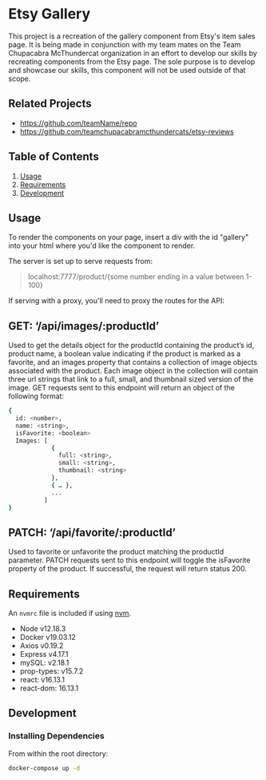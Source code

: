 # Etsy Gallery

This project is a recreation of the gallery component from Etsy's item sales page.  It is being made in conjunction with my team mates on the Team Chupacabra McThundercat organization in an effort to develop our skills by recreating components from the Etsy page.  The sole purpose is to develop and showcase our skills, this component will not be used outside of that scope.

## Related Projects

  - https://github.com/teamName/repo
  - https://github.com/teamchupacabramcthundercats/etsy-reviews

## Table of Contents

1. [Usage](#Usage)
1. [Requirements](#requirements)
1. [Development](#development)

## Usage

To render the components on your page, insert a div with the id "gallery" into your html where you'd like the component to render.

The server is set up to serve requests from: 
>localhost:7777/product/{some number ending in a value between 1-100}

If serving with a proxy, you'll need to proxy the routes for the API:

## GET: ‘/api/images/:productId’ 
Used to get the details object for the productId containing the product’s id, product name, a boolean value indicating if the product is marked as a favorite, and an images property that contains a collection of image objects associated with the product.  Each image object in the collection will contain three url strings that link to a full, small, and thumbnail sized version of the image.  GET requests sent to this endpoint will return an object of the following format:

```sh
{
  id: <number>,
  name: <string>,
  isFavorite: <boolean>
  Images: [
            {
              full: <string>,
              small: <string>,
              thumbnail: <string>
            },
            { … },
            ...
          ]
}
```

## PATCH: ‘/api/favorite/:productId’
Used to favorite or unfavorite the product matching the productId parameter.  PATCH requests sent to this endpoint will toggle the isFavorite property of the product.  If successful, the request will return status 200.


## Requirements

An `nvmrc` file is included if using [nvm](https://github.com/creationix/nvm).

- Node v12.18.3
- Docker v19.03.12
- Axios v0.19.2
- Express v4.17.1
- mySQL: v2.18.1
- prop-types: v15.7.2
- react: v16.13.1
- react-dom: 16.13.1

## Development

### Installing Dependencies

From within the root directory:

```sh
docker-compose up -d
```